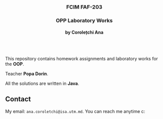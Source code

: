 
<h3 align="center">FCIM FAF-203</h3>

  <div align="center">
    <h3>OPP Laboratory Works</h3>
    <h4>by Corolețchi Ana</h4>
    <br />
    <br />
  </div>
</p>

This repository contains homework assignments and laboratory works for the **OOP**.

Teacher **Popa Dorin**.

All the solutions are written in **Java**.

## Contact

My email: `ana.coroletchi@isa.utm.md`. You can reach me anytime c:
